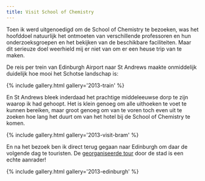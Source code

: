 ```yaml
---
title: Visit School of Chemistry
---
```

[1]: http://www.newedinburghtours.com/daily-tours/new-edinburgh-free-tour.html "Free Tour of Edinburgh"

Toen ik werd uitgenoedigd om de School of Chemistry te bezoeken, was het hoofddoel natuurlijk het ontmoeten van verschillende professoren en hun onderzoeksgroepen en het bekijken van de beschikbare faciliteiten. Maar dit serieuze doel weerhield mij er niet van om er een heuse trip van te maken.

De reis per trein van Edinburgh Airport naar St Andrews maakte onmiddelijk duidelijk hoe mooi het Schotse landschap is:

{% include gallery.html gallery='2013-train' %}

En St Andrews bleek inderdaad het prachtige middeleeuwse dorp te zijn waarop ik had gehoopt. Het is klein genoeg om alle uithoeken te voet te kunnen bereiken, maar groot genoeg om van te voren toch even uit te zoeken hoe lang het duurt om van het hotel bij de School of Chemistry te komen.

{% include gallery.html gallery='2013-visit-bram' %}

En na het bezoek ben ik direct terug gegaan naar Edinburgh om daar de volgende dag te touristen. De [georganiseerde tour][1] door de stad is een echte aanrader!

{% include gallery.html gallery='2013-edinburgh' %}